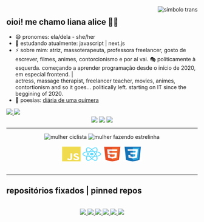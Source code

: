   <img align="right" alt="simbolo trans" src="https://user-images.githubusercontent.com/62564003/129538789-744dab5c-a30d-4a95-87a6-f9f750c45fea.png">

## oioi! me chamo liana alice 🏳️‍🌈

- 😄 pronomes: ela/dela - she/her
- 🌱 estudando atualmente: javascript | next.js 
- ⚡ sobre mim: atriz, massoterapeuta, professora freelancer, gosto de escrever, filmes, animes, contorcionismo e por aí vai. 🎭 politicamente à esquerda. começando a aprender programação desde o início de 2020, em especial frontend. | <br> actress, massage therapist, freelancer teacher, movies, animes, contortionism and so it goes... politically left. starting on IT since the beggining of 2020. 
- 📖 poesias: [diária de uma quimera](https://colecaoummulherio.blogspot.com/2019/10/lyanna-alisse.html)
  
 <div>
  <a href="https://github.com/lianaalice">
  <img height="180em" src="https://github-readme-stats.vercel.app/api?username=lianaalice&show_icons=true&theme=radical&include_all_commits=true&count_private=true"/>
  <img height="180em" src="https://github-readme-stats.vercel.app/api/top-langs/?username=lianaalice&layout=compact&langs_count=7&theme=radical"/>
</div>

<div align="center"> 
  <a href="mailto:lyannalisse@gmail.com"><img align="center" src="https://img.shields.io/badge/-Gmail-%23333?style=for-the-badge&logo=gmail&logoColor=white" target="_blank"></a>
  <a href="https://www.linkedin.com/in/liana-alice/" target="_blank"><img align="center" src="https://img.shields.io/badge/-LinkedIn-%230077B5?style=for-the-badge&logo=linkedin&logoColor=white" target="_blank"></a> 
  <a href="https://lyannaalisse.medium.com/" target="_blank"><img align="center" src="https://img.shields.io/badge/Medium-12100E?style=for-the-badge&logo=medium&logoColor=white" target="_blank"></a> 
</div>

-------------------------------------------------

<div align="center">
 <img width="100px"  alt="mulher ciclista" src="https://user-images.githubusercontent.com/62564003/129539434-c2be0340-886b-4e09-a9b2-b07ae932f429.png">  
<img width="100px" alt="mulher fazendo estrelinha" src="https://user-images.githubusercontent.com/62564003/129545991-db1ae127-f6ce-470f-80b7-ea8eb7636de9.png">
  </div>

<div align="center" style="display:inline_block"><br>
  <img alt="Javascript" height="40" width="50" src="https://raw.githubusercontent.com/devicons/devicon/master/icons/javascript/javascript-plain.svg">
  <img alt="React" height="40" width="50" src="https://raw.githubusercontent.com/devicons/devicon/master/icons/react/react-original.svg">
  <img alt="HTML" height="40" width="50" src="https://raw.githubusercontent.com/devicons/devicon/master/icons/html5/html5-original.svg">
  <img alt="CSS" height="40" width="50" src="https://raw.githubusercontent.com/devicons/devicon/master/icons/css3/css3-original.svg">
</div>

<br>

-------------------------------------------------

## repositórios fixados | pinned repos 

<div align="center"><br>
  <a href="https://github.com/lianaalice/capa-visibilidade-lgbt">
    <img  src="https://github-readme-stats.vercel.app/api/pin/?username=lianaalice&repo=capa-visibilidade-lgbt&layout=default"/>
  </a>  
  <a href="https://github.com/lianaalice/Teens-HTML-CSS-I">
    <img  src="https://github-readme-stats.vercel.app/api/pin/?username=lianaalice&repo=Teens-HTML-CSS-I&layout=default"/>
  </a>  
  <a href="https://github.com/lianaalice/T9-projeto-1-m-de-maravilhosa">
    <img  src="https://github-readme-stats.vercel.app/api/pin/?username=lianaalice&repo=T9-projeto-1-m-de-maravilhosa&layout=default"/>
  </a>  
  <a href="https://github.com/lianaalice/aluraquiz-lgbt">
    <img src="https://github-readme-stats.vercel.app/api/pin/?username=lianaalice&repo=aluraquiz-lgbt&layout=default"/>
  </a>  
  <a href="https://github.com/lianaalice/On10-TodasEmTech-HTML-CSS">
    <img  src="https://github-readme-stats.vercel.app/api/pin/?username=lianaalice&repo=On10-TodasEmTech-HTML-CSS&layout=default"/>
  </a>  
  <a href="https://github.com/lianaalice/On11-TodasEmTech-Javascript-I">
   <img  src="https://github-readme-stats.vercel.app/api/pin/?username=lianaalice&repo=On11-TodasEmTech-Javascript-I&layout=default"/>
  </a>  
</div>

#
